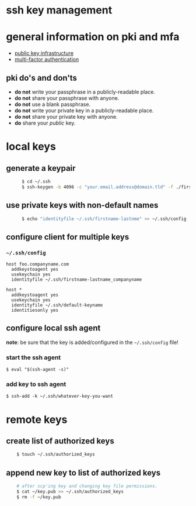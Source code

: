 ssh key management
==================

# general information on pki and mfa

  * [public key infrastructure](http://en.wikipedia.org/wiki/public-key_infrastructure)
  * [multi-factor authentication](http://en.wikipedia.org/wiki/multi-factor_authentication)

## pki do's and don'ts

  * **do not** write your passphrase in a publicly-readable place.
  * **do not** share your passphrase with anyone.
  * **do not** use a blank passphrase.
  * **do not** write your private key in a publicly-readable place.
  * **do not** share your private key with anyone.
  * **do** share your _public_ key.

# local keys

## generate a keypair

```bash
      $ cd ~/.ssh
      $ ssh-keygen -b 4096 -c "your.email.address@domain.tld" -f ./firstname-lastname
```

## use private keys with non-default names

```bash
      $ echo "identityfile ~/.ssh/firstname-lastnme" >> ~/.ssh/config
```

## configure client for multiple keys

### `~/.ssh/config`

```
host foo.companyname.com
  addkeystoagent yes
  usekeychain yes
  identityfile ~/.ssh/firstname-lastname_companyname

host *
  addkeystoagent yes
  usekeychain yes
  identityfile ~/.ssh/default-keyname
  identitiesonly yes
```

## configure local ssh agent

**note**: be sure that the key is added/configured in the `~/.ssh/config` file!

### start the ssh agent

```
$ eval "$(ssh-agent -s)"
```

### add key to ssh agent

```
$ ssh-add -k ~/.ssh/whatever-key-you-want
```

# remote keys

## create list of authorized keys

```bash
    $ touch ~/.ssh/authorized_keys
```

## append new key to list of authorized keys

```bash
    # after scp'ing key and changing key file permissions.
    $ cat ~/key.pub >> ~/.ssh/authorized_keys
    $ rm -f ~/key.pub
```
